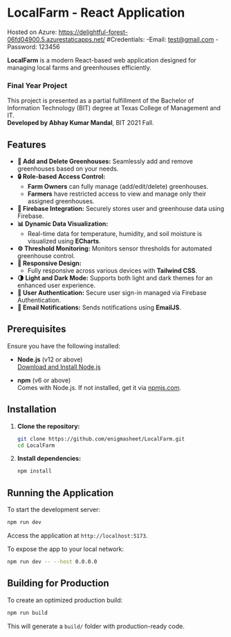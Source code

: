 # LocalFarm - React Application
Hosted on Azure: https://delightful-forest-06fd04900.5.azurestaticapps.net/
#Credentials:
-Email: test@gmail.com
-Password: 123456

**LocalFarm** is a modern React-based web application designed for managing local farms and greenhouses efficiently.

### Final Year Project
This project is presented as a partial fulfillment of the Bachelor of Information Technology (BIT) degree at Texas College of Management and IT.  
**Developed by Abhay Kumar Mandal**, BIT 2021 Fall.

## Features

- **🌱 Add and Delete Greenhouses:** Seamlessly add and remove greenhouses based on your needs.
- **🔒 Role-based Access Control:** 
  - **Farm Owners** can fully manage (add/edit/delete) greenhouses.
  - **Farmers** have restricted access to view and manage only their assigned greenhouses.
- **🔗 Firebase Integration:** Securely stores user and greenhouse data using Firebase.
- **📊 Dynamic Data Visualization:** 
  - Real-time data for temperature, humidity, and soil moisture is visualized using **ECharts**.
- **⚙️ Threshold Monitoring:** Monitors sensor thresholds for automated greenhouse control.
- **📱 Responsive Design:** 
  - Fully responsive across various devices with **Tailwind CSS**.
- **🌗 Light and Dark Mode:** Supports both light and dark themes for an enhanced user experience.
- **🔑 User Authentication:** Secure user sign-in managed via Firebase Authentication.
- **📧 Email Notifications:** Sends notifications using **EmailJS**.

## Prerequisites

Ensure you have the following installed:

- **Node.js** (v12 or above)  
  [Download and Install Node.js](https://nodejs.org/)

- **npm** (v6 or above)  
  Comes with Node.js. If not installed, get it via [npmjs.com](https://www.npmjs.com/get-npm).

## Installation

1. **Clone the repository:**

   ```bash
   git clone https://github.com/enigmasheet/LocalFarm.git
   cd LocalFarm
   ```

2. **Install dependencies:**

   ```bash
   npm install
   ```

## Running the Application

To start the development server:

```bash
npm run dev
```

Access the application at `http://localhost:5173`.

To expose the app to your local network:

```bash
npm run dev -- --host 0.0.0.0
```

## Building for Production

To create an optimized production build:

```bash
npm run build
```

This will generate a `build/` folder with production-ready code.

